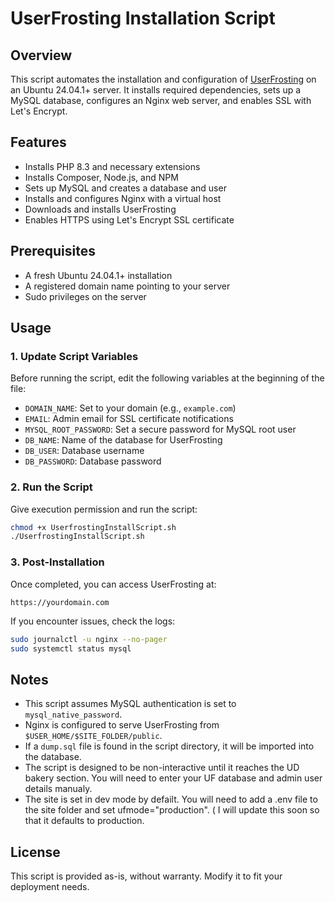 # UserFrosting Installation Script

## Overview
This script automates the installation and configuration of [UserFrosting](https://www.userfrosting.com/) on an Ubuntu 24.04.1+ server. It installs required dependencies, sets up a MySQL database, configures an Nginx web server, and enables SSL with Let's Encrypt.

## Features
- Installs PHP 8.3 and necessary extensions
- Installs Composer, Node.js, and NPM
- Sets up MySQL and creates a database and user
- Installs and configures Nginx with a virtual host
- Downloads and installs UserFrosting
- Enables HTTPS using Let's Encrypt SSL certificate

## Prerequisites
- A fresh Ubuntu 24.04.1+ installation
- A registered domain name pointing to your server
- Sudo privileges on the server

## Usage
### 1. Update Script Variables
Before running the script, edit the following variables at the beginning of the file:
- `DOMAIN_NAME`: Set to your domain (e.g., `example.com`)
- `EMAIL`: Admin email for SSL certificate notifications
- `MYSQL_ROOT_PASSWORD`: Set a secure password for MySQL root user
- `DB_NAME`: Name of the database for UserFrosting
- `DB_USER`: Database username
- `DB_PASSWORD`: Database password

### 2. Run the Script
Give execution permission and run the script:
```bash
chmod +x UserfrostingInstallScript.sh
./UserfrostingInstallScript.sh
```

### 3. Post-Installation
Once completed, you can access UserFrosting at:
```
https://yourdomain.com
```
If you encounter issues, check the logs:
```bash
sudo journalctl -u nginx --no-pager
sudo systemctl status mysql
```

## Notes
- This script assumes MySQL authentication is set to `mysql_native_password`.
- Nginx is configured to serve UserFrosting from `$USER_HOME/$SITE_FOLDER/public`.
- If a `dump.sql` file is found in the script directory, it will be imported into the database.
- The script is designed to be non-interactive until it reaches the UD bakery section. You will need to enter your UF database and admin user details manualy.
- The site is set in dev mode by defailt. You will need to add a .env file to the site folder and set ufmode="production". ( I will update this soon so that it defaults to production.

## License
This script is provided as-is, without warranty. Modify it to fit your deployment needs.

